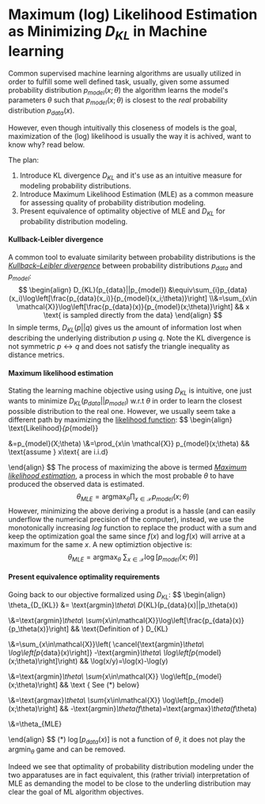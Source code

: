 # Maximum (log) Likelihood Estimation as Minimizing $D_{KL}$ in Machine learning

Common supervised machine learning algorithms are usually utilized in order to fulfill some well defined task, usually, given some assumed probability distribution $p_{model}(x;\theta)$ the algorithm learns the model's parameters $\theta$ such that $p_{model} (x;\theta)$ is closest to the *real* probability distribution $p_{data}(x)$. 

However, even though intuitivally this closeness of models is the goal, maximization of the (log) likelihood is usually the way it is achived, want to know why? read below.

The plan:

1. Introduce KL divergence $D_{KL}$ and it's use as an intuitive measure for modeling probability distributions.
2. Introduce Maximum Likelihood Estimation (MLE) as a common measure for assessing quality of probability distribution modeling.
3. Present equivalence of optimality objective of MLE and $D_{KL}$  for probability distribution modeling.

#### Kullback-Leibler divergence

A common tool to evaluate similarity between probability distributions is the *[Kullback–Leibler divergence](https://en.wikipedia.org/wiki/Kullback–Leibler_divergence)* between probability distributions $p_{data}$ and $p_{model}$:
$$
\begin{align}
D_{KL}(p_{data}||p_{model})
&\equiv\sum_{i}p_{data}(x_i)\log\left[\frac{p_{data}(x_i)}{p_{model}(x_i;\theta)}\right] 
\\&=\sum_{x\in \mathcal{X}}\log\left[\frac{p_{data}(x)}{p_{model}(x;\theta)}\right] && x \text{ is sampled directly from the data}
\end{align}
$$
 In simple terms, $D_{KL}(p||q)$ gives us the amount of information lost when describing the underlying distribution $p$ using $q$. Note the KL divergence is not symmetric $p\leftrightarrow q$ and does not satisfy the triangle inequality as distance metrics.  

#### Maximum likelihood estimation

 Stating the learning machine objective using using $D_{KL}$ is intuitive, one just wants to minimize $D_{KL}(p_{data}||p_{model})$ w.r.t $\theta$ in order to learn the closest possible distribution to the real one. However, we usually seem take a different path by maximizing the [likelihood function](https://en.wikipedia.org/wiki/Likelihood_function):
$$
\begin{align}
\text{Likelihood}_{p_{model}}

  &=p_{model}(X;\theta)
 \\&=\prod_{x\in \mathcal{X}} p_{model}(x;\theta)
 && \text{assume } x\text{ are i.i.d}
 
 \end{align}
$$
The process of maximizing the above is termed [*Maximum likelihood estimation*](https://en.wikipedia.org/wiki/Maximum_likelihood_estimation), a process in which the most probable $\theta$ to have produced the observed data is estimated.
$$
\theta_{MLE}=\text{argmax}_\theta \prod_{x\in \mathcal{X}} p_{model}(x;\theta)
$$
However, minimizing the above deriving a produt is a hassle (and can easily underflow the numerical precision of the computer), instead, we use the monotonically increasing $log$ function to replace the product with a sum and keep the optimization goal the same since $f(x)$ and $\log f(x)$ will arrive at a maximum for the same $x$. A new optimiztion objective is:
$$
\theta_{MLE}=\text{argmax}_\theta\ \sum_{x\in\mathcal{X}}
 \log\left[p_{model}(x;\theta)\right]
$$

#### Present equivalence optimality requirements

Going back to our objective formalized using $D_{KL}$:
$$
\begin{align}
 \theta_{D_{KL}} 
  &= \text{argmin}_\theta\  D_{KL}(p_{data}(x)||p_\theta(x))

\\&=\text{argmin}_\theta\  \sum_{x\in\mathcal{X}}\log\left[\frac{p_{data}(x)}{p_\theta(x)}\right] 
&& \text{Definition of } D_{KL}

\\&=\sum_{x\in\mathcal{X}}\left(
\cancel{\text{argmin}_\theta\  \log\left[p_{data}(x)\right]}
-\text{argmin}_\theta\  \log\left[p_{model}(x;\theta)\right]\right)
&& \log(x/y)=\log(x)-\log(y)

\\&=\text{argmin}_\theta\ \sum_{x\in\mathcal{X}}
 \log\left[p_{model}(x;\theta)\right]
 && \text { See (*) below}
 
\\&=\text{argmax}_\theta\ \sum_{x\in\mathcal{X}}
 \log\left[p_{model}(x;\theta)\right]
 && -\text{argmin}_\theta(f_\theta)=\text{argmax}_\theta(f_\theta)
 
\\&=\theta_{MLE}

\end{align}
$$
(*) $\log\left[p_{data}(x)\right]$  is not a function of $\theta$, it does not play the $\text{argmin}_\theta$ game and can be removed.

Indeed we see that optimality of probability distribution modeling under the two apparatuses are in fact equivalent, this (rather trivial) interpretation of MLE as demanding the model to be close to the underling distribution may clear the goal of ML algorithm objectives.  

